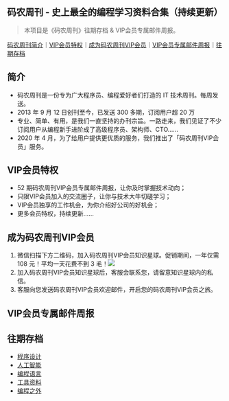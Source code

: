 ## 码农周刊 - 史上最全的编程学习资料合集（持续更新）

> 本项目是《码农周刊》往期存档 & VIP会员专属邮件周报。

[码农周刊简介](#简介)｜[VIP会员特权](#VIP会员特权)｜[成为码农周刊VIP会员](#成为码农周刊VIP会员)｜[VIP会员专属邮件周报](#VIP会员专属邮件周报)｜[往期存档](#往期存档) 

## 简介
- 码农周刊是一份专为广大程序员、编程爱好者们打造的 IT 技术周刊。每周发送。
- 2013 年 9 月 12 日创刊至今，已发送 300 多期，订阅用户超 20 万
- 专业、简单、有用，是我们一直坚持的办刊宗旨。一路走来，我们见证了不少订阅用户从编程新手进阶成了高级程序员、架构师、CTO……
- 2020 年 4 月，为了给用户提供更优质的服务，我们推出了「码农周刊VIP会员」服务。

## VIP会员特权
- 52 期码农周刊VIP会员专属邮件周报，让你及时掌握技术动向；
- 只限VIP会员加入的交流圈子，让你与技术大牛切磋学习；
- VIP会员独享的工作机会，为你介绍好公司的好机会；
- 更多会员特权，持续更新……

## 成为码农周刊VIP会员
1. 微信扫描下方二维码，加入码农周刊VIP会员知识星球。促销期间，一年仅需 108 元！平均一天花费不到 3 毛！<img src="https://img.toutiao.io/ads/vip_github.jpeg">
2. 加入码农周刊VIP会员知识星球后，客服会联系您，请留意知识星球内的私信。
3. 客服向您发送码农周刊VIP会员欢迎邮件，开启您的码农周刊VIP会员之旅。

## VIP会员专属邮件周报


## 往期存档
- [程序设计](archives/architecture.md#程序设计)
- [人工智能](archives/ai.md#人工智能)
- [编程语言](archives/language.md#编程语言)
- [工具资料](archives/tool.md#工具资料)
- [编程之外](archives/other.md#编程之外) 

